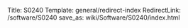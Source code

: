 Title: S0240
Template: general/redirect-index
RedirectLink: /software/S0240
save_as: wiki/Software/S0240/index.html